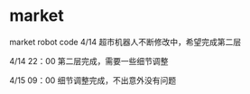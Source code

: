 # market
market robot code
4/14 超市机器人不断修改中，希望完成第二层

4/14 22：00 第二层完成，需要一些细节调整

4/15 09：00 细节调整完成，不出意外没有问题 
